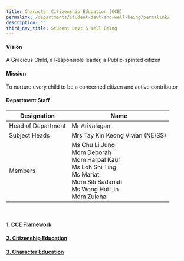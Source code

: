 ```yaml
---
title: Character Citizenship Education (CCE)
permalink: /departments/student-devt-and-well-being/permalink/
description: ""
third_nav_title: Student Devt & Well Being
---
```

#### Vision

A Gracious Child, a Responsible leader, a Public-spirited citizen  

#### Mission

To nurture every child to be a concerned citizen and active contributor  

#### Department Staff


|     Designation    |                                                                                 Name                                                                                 |
|------------------|--------------------------------------------------------------------------------------------------------------------------------------------------------------------|
| Head of Department | Mr Arivalagan                                                                                             
| Subject Heads      | Mrs Tay Kin Keong Vivian (NE/SS)                                                               
| Members            | Ms Chu Li Jung <br>Mdm Deborah<br>Mdm Harpal Kaur<br>Ms Loh Shi Ting<br>Ms Mariati<br>Mdm Siti Badariah<br>Ms Wong Hui Lin<br>Mdm Zuleha

<br>

#### [1. CCE Framework](https://greenridgepri.moe.edu.sg/cce1/)

#### [2. Citizenship Education](https://greenridgepri.moe.edu.sg/cce2/)

#### [3. Character Education](https://greenridgepri.moe.edu.sg/cce3/)




